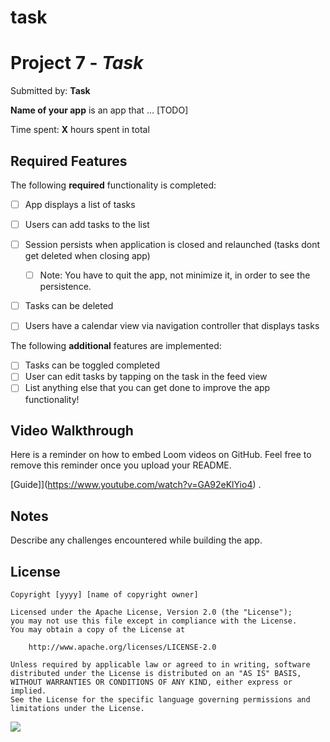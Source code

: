 # task
# Project 7 - *Task*

Submitted by: **Task**

**Name of your app** is an app that ... [TODO] 

Time spent: **X** hours spent in total

## Required Features

The following **required** functionality is completed:

- [ ] App displays a list of tasks
- [ ] Users can add tasks to the list
- [ ] Session persists when application is closed and relaunched (tasks dont get deleted when closing app) 
  - [ ] Note: You have to quit the app, not minimize it, in order to see the persistence.
- [ ] Tasks can be deleted
- [ ] Users have a calendar view via navigation controller that displays tasks	


The following **additional** features are implemented:

- [ ] Tasks can be toggled completed
- [ ] User can edit tasks by tapping on the task in the feed view
- [ ] List anything else that you can get done to improve the app functionality!

## Video Walkthrough

Here is a reminder on how to embed Loom videos on GitHub. Feel free to remove this reminder once you upload your README. 

[Guide]](https://www.youtube.com/watch?v=GA92eKlYio4) .

## Notes

Describe any challenges encountered while building the app.

## License

    Copyright [yyyy] [name of copyright owner]

    Licensed under the Apache License, Version 2.0 (the "License");
    you may not use this file except in compliance with the License.
    You may obtain a copy of the License at

        http://www.apache.org/licenses/LICENSE-2.0

    Unless required by applicable law or agreed to in writing, software
    distributed under the License is distributed on an "AS IS" BASIS,
    WITHOUT WARRANTIES OR CONDITIONS OF ANY KIND, either express or implied.
    See the License for the specific language governing permissions and
    limitations under the License.
<div>
    <a href="https://www.loom.com/share/f133fa1d4d7b4d02b8995a45f936e664">
    </a>
    <a href="https://www.loom.com/share/f133fa1d4d7b4d02b8995a45f936e664">
      <img style="max-width:300px;" src="https://cdn.loom.com/sessions/thumbnails/f133fa1d4d7b4d02b8995a45f936e664-e9967e2ccc48826b-full-play.gif">
    </a>
  </div>
